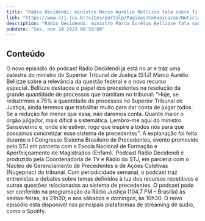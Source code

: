 ```yaml
---
title: "Rádio Decidendi: ministro Marco Aurélio Bellizze fala sobre filtro da relevância e sobrecarga do STJ"
link: "https://www.stj.jus.br/sites/portalp/Paginas/Comunicacao/Noticias/2023/24112023-Radio-Decidendi-ministro-Marco-Aurelio-Bellizze-fala-sobre-filtro-da-relevancia-e-sobrecarga-do-STJ-.aspx"
description: "Rádio Decidendi: ministro Marco Aurélio Bellizze fala sobre filtro da relevância e sobrecarga do STJ"
pubdate: "Sex, nov 24 2023 08:50:00"
---
```


## Conteúdo

​O novo episódio do podcast Rádio Decidendi já está no ar e traz uma palestra do ministro do Superior Tribunal de Justiça (STJ) Marco Aurélio Bellizze sobre a relevância da questão federal e o novo recurso especial. Bellizze destacou o papel dos precedentes na resolução da grande quantidade de processos que tramitam no tribunal: "Hoje, se reduzirmos a 75% a quantidade de processos no Superior Tribunal de Justiça, ainda teremos que trabalhar muito para dar conta de julgar todos. Se a redução for menor que essa, não daremos conta. Quanto maior o órgão julgador, mais difícil a sistemática. Lembro-me aqui do ministro Sanseverino e, onde ele estiver, rogo que inspire a todos nós para que possamos concretizar esse sistema de precedentes". A explanação foi feita durante o I Congresso Sistema Brasileiro de Precedentes, evento promovido pelo STJ em parceria com a Escola Nacional de Formação e Aperfeiçoamento de Magistrados (Enfam).  Podcast Rádio Decidendi é produzido pela Coordenadoria de TV e Rádio do STJ, em parceria com o Núcleo de Gerenciamento de Precedentes e de Ações Coletivas (Nugepnac) do tribunal. Com periodicidade semanal, o podcast traz entrevistas e debates sobre temas definidos à luz dos recursos repetitivos e outras questões relacionadas ao sistema de precedentes. O podcast pode ser conferido na programação da Rádio Justiça (104,7 FM – Brasília) às sextas-feiras, às 21h30; e aos sábados e domingos, às 10h30. O novo episódio está disponível nas principais plataformas de streaming de áudio, como o Spotify.
